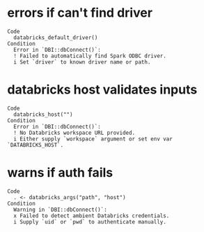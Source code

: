 # errors if can't find driver

    Code
      databricks_default_driver()
    Condition
      Error in `DBI::dbConnect()`:
      ! Failed to automatically find Spark ODBC driver.
      i Set `driver` to known driver name or path.

# databricks host validates inputs

    Code
      databricks_host("")
    Condition
      Error in `DBI::dbConnect()`:
      ! No Databricks workspace URL provided.
      i Either supply `workspace` argument or set env var `DATABRICKS_HOST`.

# warns if auth fails

    Code
      . <- databricks_args("path", "host")
    Condition
      Warning in `DBI::dbConnect()`:
      x Failed to detect ambient Databricks credentials.
      i Supply `uid` or `pwd` to authenticate manually.


